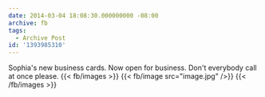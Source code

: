 ```yaml
---
date: 2014-03-04 18:08:30.000000000 -08:00
archive: fb
tags: 
  - Archive Post
id: '1393985310'
---
```


Sophia's new business cards. Now open for business. Don't everybody call at once please.
{{< fb/images >}}
{{< fb/image src="image.jpg" />}}
{{< /fb/images >}}
